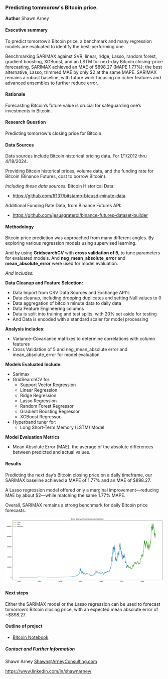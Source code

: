 ### Predicting tommorow's Bitcoin price.

**Author**
Shawn Arney

#### Executive summary
To predict tomorrow’s Bitcoin price, a benchmark and many regression models are evaluated to identify the best-performing one.

Benchmarking SARIMAX against SVR, linear, ridge, Lasso, random forest, gradient boosting, XGBoost, and an LSTM for next-day Bitcoin closing-price forecasting, SARIMAX achieved an MAE of $898.27 (MAPE 1.77%); the best alternative, Lasso, trimmed MAE by only $2 at the same MAPE. SARIMAX remains a robust baseline, with future work focusing on richer features and advanced ensembles to further reduce error.

#### Rationale
Forecasting Bitcoin’s future value is crucial for safeguarding one’s investments in Bitcoin.

#### Research Question
Predicting tomorrow's closing price for Bitcoin.

#### Data Sources
Data sources include Bitcoin historical pricing data.  For 1/1/2012 thru 4/18/2024.

Providing Bitcoin historical prices, volume data, and the funding rate for Bitcoin (Binance Futures, cost to borrow Bitcoin).  

*Including these data sources:*
Bitcoin Historical Data:
- https://github.com/ff137/bitstamp-btcusd-minute-data

Additional Funding Rate Data, from Binance Futures API:
- https://github.com/jesusgraterol/binance-futures-dataset-builder

#### Methodology
Bitcoin price prediction was approached from many different angles.  By exploring various regression models using supervised learning.  

And by using **GridsearchCV** with **cross validation of 5**, to tune parameters for evaluated models.  And **neg_mean_absolute_error** and **mean_absolute_error** were used for model evaluation.

*And includes:*

**Data Cleanup and Feature Selection:**
- Data Import from CSV Data Sources and Exchange API's
- Data cleanup, including dropping duplicates and setting Null values to 0
- Data aggregation of bitcoin minute data to daily data
- Data Feature Engineering columns 
- Data is split into training and test splits, with 20% set aside for testing
- And Data is encoded with a standard scaler for model processing

**Analysis includes:**
- Variance-Covariance matrixes to determine correlations with column features
- Cross Validation of 5 and neg_mean_absolute error and mean_absolute_error for model evaluation

**Models Evaluated Include:**
- Sarimax
- GridSearchCV for:
    - Support Vector Regression 
    - Linear Regression 
    - Ridge Regression
    - Lasso Regression 
    - Random Forest Regressor
    - Gradient Boosting Regressor
    - XGBoost Regressor
- Hyperband tuner for: 
    - Long Short-Term Memory (LSTM) Model

**Model Evaluation Metrics**
- Mean Absolute Error (MAE), the average of the absolute differences between predicted and actual values.  

#### Results
Predicting the next day’s Bitcoin closing price on a daily timeframe, our SARIMAX baseline achieved a MAPE of 1.77% and an MAE of $898.27. 

A Lasso regression model offered only a marginal improvement—reducing MAE by about $2—while matching the same 1.77% MAPE. 

Overall, SARIMAX remains a strong benchmark for daily Bitcoin price forecasts.

![sarimax](images/sarimax_results.png)

#### Next steps
Either the SARIMAX model or the Lasso regression can be used to forecast tomorrow’s Bitcoin closing price, with an expected mean absolute error of ~$898.27.

#### Outline of project

- [Bitcoin Notebook](https://github.com/shawnarneygit/ai_machine_learning/blob/master/bitcoin/bitcoin.ipynb)

##### Contact and Further Information
Shawn Arney
Shawn@ArneyConsulting.com

https://www.linkedin.com/in/shawnarney/

